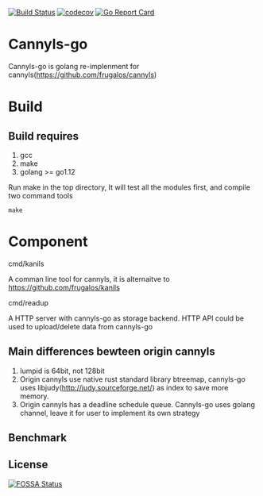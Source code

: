 [![Build Status](https://travis-ci.org/thesues/cannyls-go.svg?branch=master)](https://travis-ci.org/thesues/cannyls-go)
[![codecov](https://codecov.io/gh/thesues/cannyls-go/branch/master/graph/badge.svg)](https://codecov.io/gh/thesues/cannyls-go)
[![Go Report Card](https://goreportcard.com/badge/github.com/thesues/cannyls-go)](https://goreportcard.com/report/github.com/thesues/cannyls-go)

# Cannyls-go

Cannyls-go is golang re-implenment for cannyls(https://github.com/frugalos/cannyls)


# Build

## Build requires

1. gcc
2. make
3. golang >= go1.12

Run make in the top directory, It will test all the modules first, and compile two
command tools

```
make
```


# Component

cmd/kanils


A comman line tool for cannyls, it is alternaitve to https://github.com/frugalos/kanils


cmd/readup

A HTTP server with cannyls-go as storage backend. HTTP API could be used to upload/delete data from cannyls-go



## Main differences bewteen origin cannyls

1. lumpid is 64bit, not 128bit
2. Origin cannyls use native rust standard library btreemap, cannyls-go uses libjudy(http://judy.sourceforge.net/) as index to 
save more memory.
3. Origin cannyls has a deadline schedule queue. Cannyls-go uses golang channel, leave it for user to implement its own strategy


## Benchmark


## License
[![FOSSA Status](https://app.fossa.io/api/projects/git%2Bgithub.com%2Fthesues%2Fcannyls-go.svg?type=large)](https://app.fossa.io/projects/git%2Bgithub.com%2Fthesues%2Fcannyls-go?ref=badge_large)
